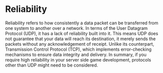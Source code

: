 # Reliability

Reliability refers to how consistently a data packet can be transferred from one system to another over a network. In terms of the User Datagram Protocol (UDP), it has a lack of reliability built into it. This means UDP does not guarantee that your data will reach its destination, it merely sends the packets without any acknowledgement of receipt. Unlike its counterpart, Transmission Control Protocol (TCP), which implements error-checking mechanisms to ensure data integrity and delivery. In summary, if you require high reliability in your server side game development, protocols other than UDP might need to be considered.